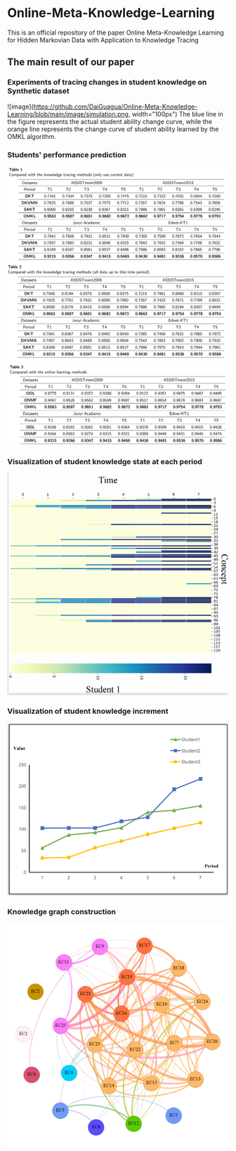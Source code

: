 # Online-Meta-Knowledge-Learning
This is an official repository of the paper Online Meta-Knowledge Learning for Hidden Markovian Data with Application to Knowledge Tracing

## The main result of our paper
### Experiments of tracing changes in student knowledge on Synthetic dataset
![image](https://github.com/DaiGuagua/Online-Meta-Knowledge-Learning/blob/main/image/simulation.png, width="100px")
The blue line in the figure represents the actual student ability change curve, while the orange line represents the change curve of student ability learned by the OMKL algorithm.
### Students' performance prediction
![image](https://github.com/DaiGuagua/Online-Meta-Knowledge-Learning/blob/main/image/Table1.png)
![image](https://github.com/DaiGuagua/Online-Meta-Knowledge-Learning/blob/main/image/Table2.png)
![image](https://github.com/DaiGuagua/Online-Meta-Knowledge-Learning/blob/main/image/Table3.png)
### Visualization of student knowledge state at each period
![image](https://github.com/DaiGuagua/Online-Meta-Knowledge-Learning/blob/main/image/09_kt.png)
### Visualization of student knowledge increment
![image](https://github.com/DaiGuagua/Online-Meta-Knowledge-Learning/blob/main/image/incement.png)
### Knowledge graph construction
![image](https://github.com/DaiGuagua/Online-Meta-Knowledge-Learning/blob/main/image/knowGra.png)
